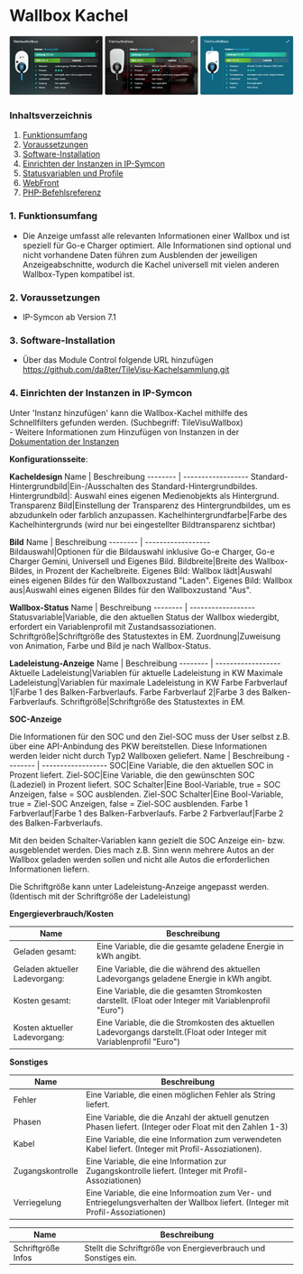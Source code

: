 # Wallbox Kachel
![Wallbox-Kachel](https://github.com/da8ter/images/blob/main/wallbox.png)

### Inhaltsverzeichnis

1. [Funktionsumfang](#1-funktionsumfang)
2. [Voraussetzungen](#2-voraussetzungen)
3. [Software-Installation](#3-software-installation)
4. [Einrichten der Instanzen in IP-Symcon](#4-einrichten-der-instanzen-in-ip-symcon)
5. [Statusvariablen und Profile](#5-statusvariablen-und-profile)
6. [WebFront](#6-webfront)
7. [PHP-Befehlsreferenz](#7-php-befehlsreferenz)

### 1. Funktionsumfang

* Die Anzeige umfasst alle relevanten Informationen einer Wallbox und ist speziell für Go-e Charger optimiert. Alle Informationen sind optional und nicht vorhandene Daten führen zum Ausblenden der jeweiligen Anzeigeabschnitte, wodurch die Kachel universell mit vielen anderen Wallbox-Typen kompatibel ist. 

### 2. Voraussetzungen

- IP-Symcon ab Version 7.1

### 3. Software-Installation

* Über das Module Control folgende URL hinzufügen
https://github.com/da8ter/TileVisu-Kachelsammlung.git


### 4. Einrichten der Instanzen in IP-Symcon

 Unter 'Instanz hinzufügen' kann die Wallbox-Kachel mithilfe des Schnellfilters gefunden werden. (Suchbegriff: TileVisuWallbox)  
	- Weitere Informationen zum Hinzufügen von Instanzen in der [Dokumentation der Instanzen](https://www.symcon.de/service/dokumentation/konzepte/instanzen/#Instanz_hinzufügen)

__Konfigurationsseite__:

__Kacheldesign__
Name     | Beschreibung
-------- | ------------------
Standard-Hintergrundbild|Ein-/Ausschalten des Standard-Hintergrundbildes.
Hintergrundbild|: Auswahl eines eigenen Medienobjekts als Hintergrund.
Transparenz Bild|Einstellung der Transparenz des Hintergrundbildes, um es abzudunkeln oder farblich anzupassen. 
Kachelhintergrundfarbe|Farbe des Kachelhintergrunds (wird nur bei eingestellter Bildtransparenz sichtbar)

__Bild__
Name     | Beschreibung
-------- | ------------------
Bildauswahl|Optionen für die Bildauswahl inklusive Go-e Charger, Go-e Charger Gemini, Universell und Eigenes Bild.
Bildbreite|Breite des Wallbox-Bildes, in Prozent der Kachelbreite.
Eigenes Bild: Wallbox lädt|Auswahl eines eigenen Bildes für den Wallboxzustand "Laden".
Eigenes Bild: Wallbox aus|Auswahl eines eigenen Bildes für den Wallboxzustand "Aus".

__Wallbox-Status__
Name     | Beschreibung
-------- | ------------------
Statusvariable|Variable, die den aktuellen Status der Wallbox wiedergibt, erfordert ein Variablenprofil mit Zustandsassoziationen.
Schriftgröße|Schriftgröße des Statustextes in EM.
Zuordnung|Zuweisung von Animation, Farbe und Bild je nach Wallbox-Status.

__Ladeleistung-Anzeige__
Name     | Beschreibung
-------- | ------------------
Aktuelle Ladeleistung|Variablen für aktuelle Ladeleistung in KW
Maximale Ladeleistung|Variablen für maximale Ladeleistung in KW
Farbe Farbverlauf 1|Farbe 1 des Balken-Farbverlaufs.
Farbe Farbverlauf 2|Farbe 3 des Balken-Farbverlaufs.
Schriftgröße|Schriftgröße des Statustextes in EM.

__SOC-Anzeige__

Die Informationen für den SOC und den Ziel-SOC muss der User selbst z.B. über eine API-Anbindung des PKW bereitstellen. Diese Informationen werden leider nicht durch Typ2 Wallboxen geliefert.
Name     | Beschreibung
-------- | ------------------
SOC|Eine Variable, die den aktuellen SOC in Prozent liefert.
Ziel-SOC|Eine Variable, die den gewünschten SOC (Ladeziel) in Prozent liefert.
SOC Schalter|Eine Bool-Variable, true = SOC Anzeigen, false = SOC ausblenden.
Ziel-SOC Schalter|Eine Bool-Variable, true = Ziel-SOC Anzeigen, false = Ziel-SOC ausblenden.
Farbe 1 Farbverlauf|Farbe 1 des Balken-Farbverlaufs.
Farbe 2 Farbverlauf|Farbe 2 des Balken-Farbverlaufs.

Mit den beiden Schalter-Variablen kann gezielt die SOC Anzeige ein- bzw. ausgeblendet werden. Dies mach z.B. Sinn wenn mehrere Autos an der Wallbox geladen werden sollen und nicht alle Autos die erforderlichen Informationen liefern.

Die Schriftgröße kann unter Ladeleistung-Anzeige angepasst werden. (Identisch mit der Schriftgröße der Ladeleistung)

__Engergieverbrauch/Kosten__

Name     | Beschreibung
-------- | ------------------
Geladen gesamt:|Eine Variable, die die gesamte geladene Energie in kWh angibt.
Geladen aktueller Ladevorgang:|Eine Variable, die die während des aktuellen Ladevorgangs geladene Energie in kWh angibt.
Kosten gesamt:|Eine Variable, die die gesamten Stromkosten darstellt. (Float oder Integer mit Variablenprofil "Euro")
Kosten aktueller Ladevorgang:|Eine Variable, die die Stromkosten des aktuellen Ladevorgangs darstellt.(Float oder Integer mit Variablenprofil "Euro")

__Sonstiges__

Name     | Beschreibung
-------- | ------------------
Fehler|Eine Variable, die einen möglichen Fehler als String liefert.
Phasen|Eine Variable, die die Anzahl der aktuell genutzen Phasen liefert. (Integer oder Float mit den Zahlen 1-3)
Kabel|Eine Variable, die eine Information zum verwendeten Kabel liefert. (Integer mit Profil-Assoziationen).
Zugangskontrolle|Eine Variable, die eine Information zur Zugangskontrolle liefert. (Integer mit Profil-Assoziationen) 
Verriegelung|Eine Variable, die eine Informoation zum Ver- und Entriegelungsverhalten der Wallbox liefert. (Integer mit Profil-Assoziationen)

Name     | Beschreibung
-------- | ------------------
Schriftgröße Infos|Stellt die Schriftgröße von Energieverbrauch und Sonstiges ein.
